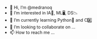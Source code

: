 - 👋 Hi, I’m @medranoq
- 👀 I’m interested in IA🤖, ML🖥️, DS📉
- 🌱 I’m currently learning Python🐍 and C#️⃣
- 💞️ I’m looking to collaborate on ...
- 📫 How to reach me ...

<!---
medranoq/medranoq is a ✨ special ✨ repository because its `README.md` (this file) appears on your GitHub profile.
You can click the Preview link to take a look at your changes.
--->
